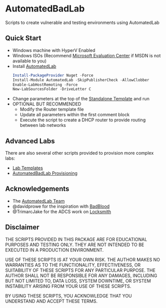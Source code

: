 # AutomatedBadLab
Scripts to create vulnerable and testing environments using AutomatedLab

## Quick Start
- Windows machine with HyperV Enabled
- Windows ISOs (Recommend [Microsoft Evaluation Center](https://www.microsoft.com/en-us/evalcenter/) if MSDN is not available to you)
- Install [AutomatedLab](https://automatedlab.org/en/latest/Wiki/Basic/install/)
    ```powershell
    Install-PackageProvider Nuget -Force
    Install-Module AutomatedLab -SkipPublisherCheck -AllowClobber
    Enable-LabHostRemoting -Force
    New-LabSourcesFolder -DriveLetter C
    ```
- Change parameters at the top of the [Standalone Template](Labs/1.%20Template%20Standalone.ps1) and run
- OPTIONAL BUT RECOMMENDED
    - Modify the Router template file
    - Update all parameters within the first comment block
    - Execute the script to create a DHCP router to provide routing between lab networks

## Advanced Labs
There are also several other scripts provided to provision more complex labs:
- [Lab Templates](./Labs/README.md)
- [AutomatedBadLab Provisioning](./PostInstallationActivities/AutomatedBadLab/README.md)

## Acknowledgements
- The [AutomatedLab Team](https://github.com/AutomatedLab/AutomatedLab/graphs/contributors)
- @davidprowe for the inspiration with [BadBlood](https://github.com/davidprowe/BadBlood)
- @TrimarcJake for the ADCS work on [Locksmith](https://github.com/TrimarcJake/Locksmith)

## Disclaimer
THE SCRIPTS PROVIDED IN THIS PACKAGE ARE FOR EDUCATIONAL PURPOSES AND TESTING ONLY. THEY ARE NOT INTENDED TO BE EXECUTED IN A PRODUCTION ENVIRONMENT.

USE OF THESE SCRIPTS IS AT YOUR OWN RISK. THE AUTHOR MAKES NO WARRANTIES AS TO THE FUNCTIONALITY, EFFECTIVENESS, OR SUITABILITY OF THESE SCRIPTS FOR ANY PARTICULAR PURPOSE. THE AUTHOR SHALL NOT BE RESPONSIBLE FOR ANY DAMAGES, INCLUDING BUT NOT LIMITED TO, DATA LOSS, SYSTEM DOWNTIME, OR SYSTEM INSTABILITY ARISING FROM YOUR USE OF THESE SCRIPTS.

BY USING THESE SCRIPTS, YOU ACKNOWLEDGE THAT YOU UNDERSTAND AND ACCEPT THESE TERMS.
